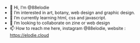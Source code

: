 - 👋 Hi, I’m @88elodie
- 👀 I’m interested in art, botany, web design and graphic design.
- 🌱 I’m currently learning html, css and javascript.
- 💞️ I’m looking to collaborate on zine or web design
- 📫 How to reach me here, instagram @88elodie, website : https://elodie.cloud

<!---
88elodie/88elodie is a ✨ special ✨ repository because its `README.md` (this file) appears on your GitHub profile.
You can click the Preview link to take a look at your changes.
--->
